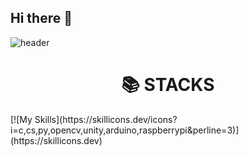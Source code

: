 ## Hi there 👋
![header](https://capsule-render.vercel.app/api?type=wave&color=auto&height=300&section=header&text=Gijun%20Moon&fontSize=90)
<!--
**GijunMoon/GijunMoon** is a ✨ _special_ ✨ repository because its `README.md` (this file) appears on your GitHub profile.

Here are some ideas to get you started:

- 🔭 I’m currently working on ...
- 🌱 I’m currently learning ...
- 👯 I’m looking to collaborate on ...
- 🤔 I’m looking for help with ...
- 💬 Ask me about ...
- 📫 How to reach me: ...
- 😄 Pronouns: ...
- ⚡ Fun fact: ...
-->

<div align=center><h1>📚 STACKS</h1></div>
[![My Skills](https://skillicons.dev/icons?i=c,cs,py,opencv,unity,arduino,raspberrypi&perline=3)](https://skillicons.dev)
